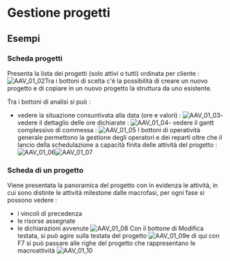 # Gestione progetti

## Esempi

### Scheda progetti
Presenta la lista dei progetti (solo attivi o tutti) ordinata per cliente : 
![AAV_01_02](http://localhost:3000/immagini/AAV_01_01/AAV_01_02.png)Tra i bottoni di scelta c'è la possibilità di creare un nuovo progetto e di copiare in un nuovo progetto la struttura da uno esistente.

Tra i bottoni di analisi si può : 
-  vedere la situazione consuntivata alla data (ore e valori) : 
![AAV_01_03](http://localhost:3000/immagini/AAV_01_01/AAV_01_03.png)-  vedere il dettaglio delle ore dichiarate : 
![AAV_01_04](http://localhost:3000/immagini/AAV_01_01/AAV_01_04.png)-  vedere il gantt complessivo di commessa : 
![AAV_01_05](http://localhost:3000/immagini/AAV_01_01/AAV_01_05.png)
I bottoni di operatività generale permettono la gestione degli operatori e dei reparti oltre che il lancio della schedulazione a capacità finita delle attività del progetto : 
![AAV_01_06](http://localhost:3000/immagini/AAV_01_01/AAV_01_06.png)![AAV_01_07](http://localhost:3000/immagini/AAV_01_01/AAV_01_07.png)
### Scheda di un progetto
Viene presentata la panoramica del progetto con in evidenza le attività, in cui sono distinte le attività milestone dalle macrofasi, per ogni fase si possono vedere : 
 * i vincoli di precedenza
 * le risorse assegnate
 * le dichiarazioni avvenute
![AAV_01_08](http://localhost:3000/immagini/AAV_01_01/AAV_01_08.png)
Con il bottone di Modifica testata, si può agire sulla testata del progetto
![AAV_01_09](http://localhost:3000/immagini/AAV_01_01/AAV_01_09.png)e di qui con F7 si può passare alle righe del progetto che rappresentano le macroattività
![AAV_01_10](http://localhost:3000/immagini/AAV_01_01/AAV_01_10.png)
